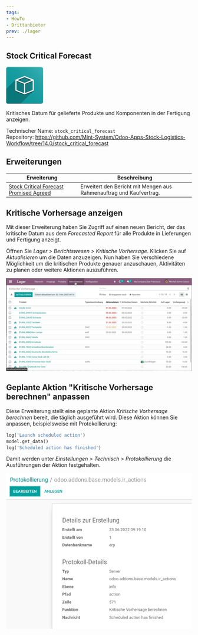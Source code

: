 ```yaml
---
tags:
- HowTo
- Drittanbieter
prev: ./lager
---
```

## Stock Critical Forecast
![icon_oms_box](assets/icon_oms_box.png)

Kritisches Datum für gelieferte Produkte und Komponenten in der Fertigung anzeigen.

Technischer Name: `stock_critical_forecast`\
Repository: <https://github.com/Mint-System/Odoo-Apps-Stock-Logistics-Workflow/tree/14.0/stock_critical_forecast>

## Erweiterungen

| Erweiterung                                                                                   | Beschreibung                                                    |
| --------------------------------------------------------------------------------------------- | --------------------------------------------------------------- |
| [Stock Critical Forecast Promised Agreed](Stock%20Critical%20Forecast%20Promised%20Agreed.md) | Erweitert den Bericht mit Mengen aus Rahmenauftrag und Kaufvertrag. |

## Kritische Vorhersage anzeigen

Mit dieser Erweiterung haben Sie Zugriff auf einen neuen Bericht, der das kritische Datum aus dem *Forecasted Report* für alle Produkte in Lieferungen und Fertigung anzeigt.

Öffnen Sie *Lager > Berichtswesen > Kritische Vorhersage*. Klicken Sie auf *Aktualisieren* um die Daten anzuzeigen. Nun haben Sie verschiedene Möglichkeit um die kritischen Produkte genauer anzuschauen, Aktivitäten zu planen oder weitere Aktionen auszuführen.

![Stock Critical Forecast](assets/Stock%20Critical%20Forecast.gif)

## Geplante Aktion "Kritische Vorhersage berechnen" anpassen

Diese Erweiterung stellt eine geplante Aktion *Kritische Vorhersage berechnen* bereit, die täglich ausgeführt wird. Diese Aktion können Sie anpassen, beispielsweise mit Protokollierung:

```python
log('Launch scheduled action')
model.get_data()
log('Scheduled action has finished')
```

Damit werden unter *Einstellungen > Technisch > Protokollierung* die Ausführungen der Aktion festgehalten.

![](assets/Stock%20Critical%20Forecast%20Protokollierung.png)